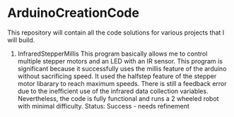 # ArduinoCreationCode
This repository will contain all the code solutions for various projects that I will build.

1. InfraredStepperMillis
This program basically allows me to control multiple stepper motors
and an LED with an IR sensor. This program is significant because it
successfully uses the millis feature of the arduino without sacrificing
speed. It used the halfstep feature of the stepper motor libarary to
reach maximum speeds. There is still a feedback error due to the 
inefficient use of the infrared data collection variables. Nevertheless,
the code is fully functional and runs a 2 wheeled robot with minimal
difficulty.
Status: Success - needs refinement


